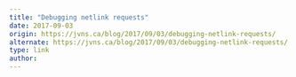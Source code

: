 ```yaml
---
title: "Debugging netlink requests"
date: 2017-09-03
origin: https://jvns.ca/blog/2017/09/03/debugging-netlink-requests/
alternate: https://jvns.ca/blog/2017/09/03/debugging-netlink-requests/
type: link
author: 
---
```



